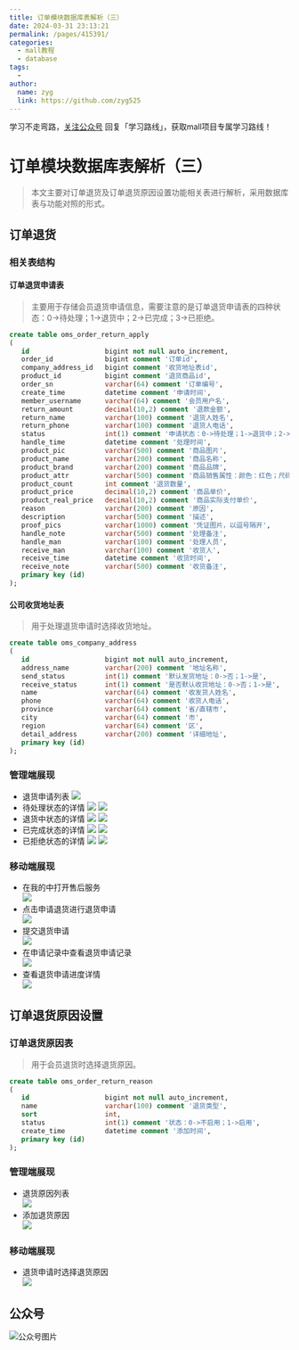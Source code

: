 ```yaml
---
title: 订单模块数据库表解析（三）
date: 2024-03-31 23:13:21
permalink: /pages/415391/
categories:
  - mall教程
  - database
tags:
  - 
author: 
  name: zyg
  link: https://github.com/zyg525
---
```

学习不走弯路，[关注公众号](#公众号) 回复「学习路线」，获取mall项目专属学习路线！

# 订单模块数据库表解析（三）

> 本文主要对订单退货及订单退货原因设置功能相关表进行解析，采用数据库表与功能对照的形式。

## 订单退货

### 相关表结构

#### 订单退货申请表

> 主要用于存储会员退货申请信息，需要注意的是订单退货申请表的四种状态：0->待处理；1->退货中；2->已完成；3->已拒绝。

```sql
create table oms_order_return_apply
(
   id                   bigint not null auto_increment,
   order_id             bigint comment '订单id',
   company_address_id   bigint comment '收货地址表id',
   product_id           bigint comment '退货商品id',
   order_sn             varchar(64) comment '订单编号',
   create_time          datetime comment '申请时间',
   member_username      varchar(64) comment '会员用户名',
   return_amount        decimal(10,2) comment '退款金额',
   return_name          varchar(100) comment '退货人姓名',
   return_phone         varchar(100) comment '退货人电话',
   status               int(1) comment '申请状态：0->待处理；1->退货中；2->已完成；3->已拒绝',
   handle_time          datetime comment '处理时间',
   product_pic          varchar(500) comment '商品图片',
   product_name         varchar(200) comment '商品名称',
   product_brand        varchar(200) comment '商品品牌',
   product_attr         varchar(500) comment '商品销售属性：颜色：红色；尺码：xl;',
   product_count        int comment '退货数量',
   product_price        decimal(10,2) comment '商品单价',
   product_real_price   decimal(10,2) comment '商品实际支付单价',
   reason               varchar(200) comment '原因',
   description          varchar(500) comment '描述',
   proof_pics           varchar(1000) comment '凭证图片，以逗号隔开',
   handle_note          varchar(500) comment '处理备注',
   handle_man           varchar(100) comment '处理人员',
   receive_man          varchar(100) comment '收货人',
   receive_time         datetime comment '收货时间',
   receive_note         varchar(500) comment '收货备注',
   primary key (id)
);
```

#### 公司收货地址表

> 用于处理退货申请时选择收货地址。

```sql
create table oms_company_address
(
   id                   bigint not null auto_increment,
   address_name         varchar(200) comment '地址名称',
   send_status          int(1) comment '默认发货地址：0->否；1->是',
   receive_status       int(1) comment '是否默认收货地址：0->否；1->是',
   name                 varchar(64) comment '收发货人姓名',
   phone                varchar(64) comment '收货人电话',
   province             varchar(64) comment '省/直辖市',
   city                 varchar(64) comment '市',
   region               varchar(64) comment '区',
   detail_address       varchar(200) comment '详细地址',
   primary key (id)
);
```

### 管理端展现

- 退货申请列表
![](/img/mall/database_screen_55.png)
- 待处理状态的详情
![](/img/mall/database_screen_56.png)
![](/img/mall/database_screen_57.png)
- 退货中状态的详情
![](/img/mall/database_screen_58.png)
![](/img/mall/database_screen_59.png)
- 已完成状态的详情
![](/img/mall/database_screen_60.png)
![](/img/mall/database_screen_61.png)
- 已拒绝状态的详情
![](/img/mall/database_screen_62.png)
![](/img/mall/database_screen_63.png)

### 移动端展现
- 在我的中打开售后服务  
![](/img/mall/database_screen_64.png)
- 点击申请退货进行退货申请  
![](/img/mall/database_screen_65.png)
- 提交退货申请  
![](/img/mall/database_screen_66.png)
- 在申请记录中查看退货申请记录  
![](/img/mall/database_screen_67.png)
- 查看退货申请进度详情  
![](/img/mall/database_screen_68.png)

## 订单退货原因设置

### 订单退货原因表

> 用于会员退货时选择退货原因。

```sql
create table oms_order_return_reason
(
   id                   bigint not null auto_increment,
   name                 varchar(100) comment '退货类型',
   sort                 int,
   status               int(1) comment '状态：0->不启用；1->启用',
   create_time          datetime comment '添加时间',
   primary key (id)
);
```

### 管理端展现

- 退货原因列表  
![](/img/mall/database_screen_69.png)
- 添加退货原因  
![](/img/mall/database_screen_70.png)

### 移动端展现

- 退货申请时选择退货原因  
![](/img/mall/database_screen_71.png)

## 公众号

![公众号图片](http://macro-oss.oss-cn-shenzhen.aliyuncs.com/mall/banner/qrcode_for_macrozheng_258.jpg)
